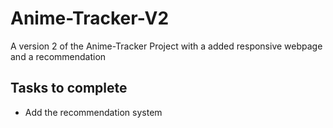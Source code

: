 # Anime-Tracker-V2
A version 2 of the Anime-Tracker Project with a added responsive webpage and a recommendation


## Tasks to complete 

* Add the recommendation system